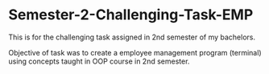 # Semester-2-Challenging-Task-EMP
This is for the challenging task assigned in 2nd semester of my bachelors.

Objective of task was to create a employee management program (terminal) using concepts taught in OOP course in 2nd semester.
